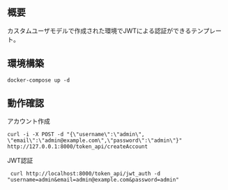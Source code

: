 ## 概要
カスタムユーザモデルで作成された環境でJWTによる認証ができるテンプレート。

## 環境構築

```
docker-compose up -d
```

## 動作確認
アカウント作成
```
curl -i -X POST -d "{\"username\":\"admin\", \"email\":\"admin@example.com\",\"password\":\"admin\"}" http://127.0.0.1:8000/token_api/createAccount
```

JWT認証
```
 curl http://localhost:8000/token_api/jwt_auth -d "username=admin&email=admin@example.com&password=admin"
```
